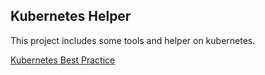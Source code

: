 Kubernetes Helper
---

This project includes some tools and helper on kubernetes.

[Kubernetes Best Practice](https://cloud.google.com/blog/topics/kubernetes-best-practices)
